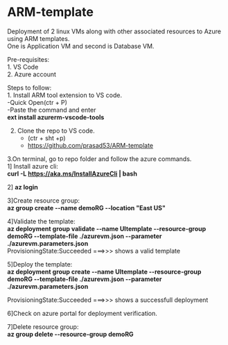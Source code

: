 # ARM-template

Deployment of 2 linux VMs along with other associated resources to Azure using ARM templates.  
One is Application VM and second is Database VM.

Pre-requisites:  
      1. VS Code  
      2. Azure account  

Steps to follow:  
      1. Install ARM tool extension to VS code.  
       -Quick Open(ctr + P)   
       -Paste the command and enter  
           **ext install azurerm-vscode-tools**   
           
           
   2. Clone the repo to VS code.  
       - (ctr + sht +p)    
       - https://github.com/prasad53/ARM-template    
       
       
   3.On terminal, go to repo folder and follow the azure commands.  
   1] Install azure cli:    
                **curl -L https://aka.ms/InstallAzureCli | bash**     
                       
   2] **az login**   
             
   3]Create resource group:    
           **az group create --name demoRG --location "East US"**  
           
   4]Validate the template:  
            **az deployment group validate --name UItemplate --resource-group demoRG --template-file ./azurevm.json --parameter ./azurevm.parameters.json**                      
          ProvisioningState:Succeeded ===>>>   shows a valid template  
          
          
   5]Deploy the template:   
            **az deployment group create --name UItemplate --resource-group demoRG --template-file ./azurevm.json --parameter ./azurevm.parameters.json** 
            
   ProvisioningState:Succeeded ===>>>   shows a successfull deployment  
              
   6]Check on azure portal for deployment verification.
   
   
   7]Delete resource group:  
             **az group delete --resource-group demoRG**  
